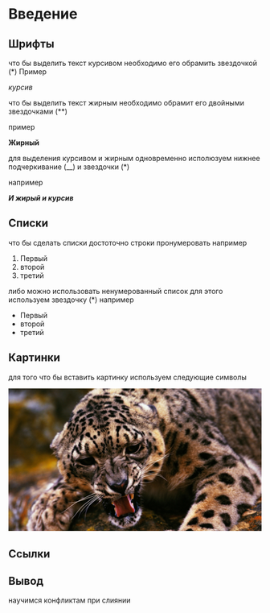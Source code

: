 # Введение

## Шрифты
что бы выделить текст курсивом необходимо его обрамить звездочкой (*)
Пример

*курсив*

что бы выделить текст жирным необходимо обрамит его двойными звездочками (**)

пример

**Жирный**

для выделения курсивом и жирным одновременно исполюзуем нижнее подчеркивание (__) и звездочки (*)

например

*__И жирый и курсив__*
## Списки
что бы сделать списки достоточно строки пронумеровать 
например

1. Первый
2. второй
3. третий

либо можно использовать ненумерованный список
для этого используем звездочку (*)
например

* Первый
* второй
* третий

## Картинки
для того что бы вставить картинку используем следующие символы

![Привет это картинка](tigra.jpg)


## Ссылки


## Вывод

научимся конфликтам при слиянии 